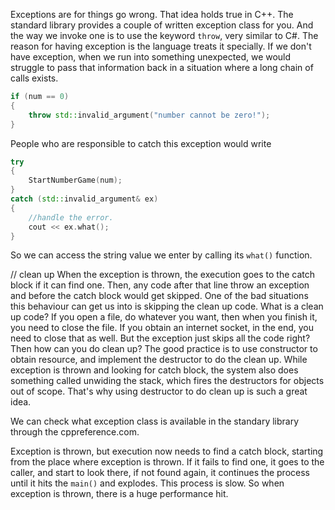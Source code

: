 Exceptions are for things go wrong. That idea holds true in C++. The standard library provides a couple of written exception class for you. And the way we invoke one is to use the keyword `throw`, very similar to C#. The reason for having exception is the language treats it specially. If we don't have exception, when we run into something unexpected, we would struggle to pass that information back in a situation where a long chain of calls exists.
```C++
if (num == 0)
{
	throw std::invalid_argument("number cannot be zero!");
}
```

People who are responsible to catch this exception would write
```C++
try
{
	StartNumberGame(num);
}
catch (std::invalid_argument& ex)
{
	//handle the error.
	cout << ex.what();
}
```
So we can access the string value we enter by calling its `what()` function.

// clean up
When the exception is thrown, the execution goes to the catch block if it can find one. Then, any code after that line throw an exception and before the catch block would get skipped. One of the bad situations this behaviour can get us into is skipping the clean up code. What is a clean up code? If you open a file, do whatever you want, then when you finish it, you need to close the file. If you obtain an internet socket, in the end, you need to close that as well. But the exception just skips all the code right? Then how can you do clean up? The good practice is to use constructor to obtain resource, and implement the destructor to do the clean up. While exception is thrown and looking for catch block, the system also does something called unwiding the stack, which fires the destructors for objects out of scope. That's why using destructor to do clean up is such a great idea.

We can check what exception class is available in the standary library through the cppreference.com.

Exception is thrown, but execution now needs to find a catch block, starting from the place where exception is thrown. If it fails to find one, it goes to the caller, and start to look there, if not found again, it continues the process until it hits the `main()` and explodes. This process is slow. So when exception is thrown, there is a huge performance hit.